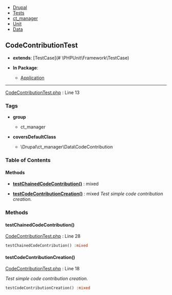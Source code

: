 
- [Drupal](../namespaces/drupal.md)
- [Tests](../namespaces/drupal-tests.md)
- [ct_manager](../namespaces/drupal-tests-ct-manager.md)
- [Unit](../namespaces/drupal-tests-ct-manager-unit.md)
- [Data](../namespaces/drupal-tests-ct-manager-unit-data.md)


## CodeContributionTest

- **extends**: [TestCase](# \PHPUnit\Framework\TestCase)

- **In Package**:
    - [Application](../packages/Application.md)
  


---





[CodeContributionTest.php](../files/web-modules-custom-ct-manager-tests-src-unit-data-codecontributiontest.md) : Line 13





### Tags

- **group**
  - ct_manager

- **coversDefaultClass**
  - \Drupal\ct_manager\Data\CodeContribution






### Table of Contents










#### Methods
- **[testChainedCodeContribution()](../classes/Drupal-Tests-ct-manager-Unit-Data-CodeContributionTest.md#testchainedcodecontribution)**
           : mixed

- **[testCodeContributionCreation()](../classes/Drupal-Tests-ct-manager-Unit-Data-CodeContributionTest.md#testcodecontributioncreation)**
           : mixed
*Test simple code contribution creation.*









### Methods

#### testChainedCodeContribution()

[CodeContributionTest.php](../files/web-modules-custom-ct-manager-tests-src-unit-data-codecontributiontest.md) : Line 28


```php
testChainedCodeContribution() :mixed
```











#### testCodeContributionCreation()

[CodeContributionTest.php](../files/web-modules-custom-ct-manager-tests-src-unit-data-codecontributiontest.md) : Line 18

*Test simple code contribution creation.*

```php
testCodeContributionCreation() :mixed
```












